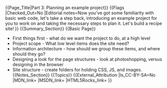 {{Page_Title|Part 3: Planning an example project}}
{{Flags
|Checked_Out=No
|Editorial notes=Now you've got some familiarity with basic web code, let's take a step back, introducing an example project for you to work on and taking the necessary steps to plan it. Let's build a recipe site!
}}
{{Summary_Section}}
{{Basic Page}}
* First things first - what do we want the project to do, at a high level
* Project scope - What low level items does the site need?
* Information architecture - how should we group these items, and where should they go?
* Designing a look for the page structures - look at photoshopping, versus designing in the browser 
* Site structure - create folders for holding CSS, JS, and images.
{{Notes_Section}}
{{Topics}}
{{External_Attribution
|Is_CC-BY-SA=No
|MDN_link=
|MSDN_link=
|HTML5Rocks_link=
}}
